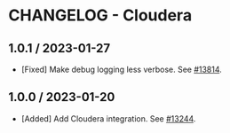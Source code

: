 # CHANGELOG - Cloudera

## 1.0.1 / 2023-01-27

* [Fixed] Make debug logging less verbose. See [#13814](https://github.com/DataDog/integrations-core/pull/13814).

## 1.0.0 / 2023-01-20

* [Added] Add Cloudera integration. See [#13244](https://github.com/DataDog/integrations-core/pull/13244).

